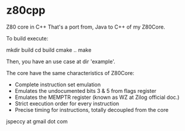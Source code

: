 # z80cpp
Z80 core in C++
That's a port from, Java to C++ of my Z80Core.

To build execute:

mkdir build
cd build
cmake ..
make

Then, you have an use case at dir 'example'.

The core have the same characteristics of Z80Core:
* Complete instruction set emulation
* Emulates the undocumented bits 3 & 5 from flags register
* Emulates the MEMPTR register (known as WZ at Zilog official doc.)
* Strict execution order for every instruction
* Precise timing for instructions, totally decoupled from the core

jspeccy at gmail dot com
